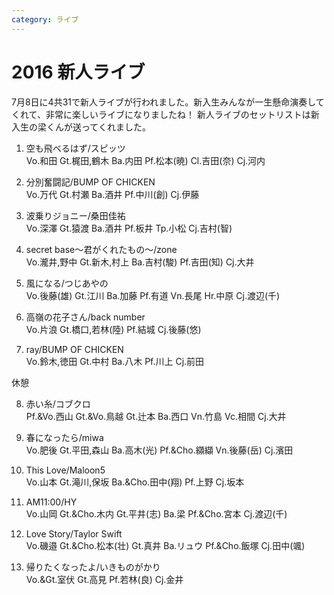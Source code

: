 ```yaml
---
category: ライブ
---
```

# 2016 新人ライブ

7月8日に4共31で新人ライブが行われました。新入生みんなが一生懸命演奏してくれて、非常に楽しいライブになりましたね！
新人ライブのセットリストは新入生の梁くんが送ってくれました。

1. 空も飛べるはず/スピッツ<br>
Vo.和田 Gt.梶田,鶴木 Ba.内田 Pf.松本(暁) Cl.吉田(奈) Cj.河内


2. 分別奮闘記/BUMP OF CHICKEN<br>
Vo.万代 Gt.村瀬 Ba.酒井 Pf.中川(創) Cj.伊藤


3. 波乗りジョニー/桑田佳祐<br>
Vo.深澤 Gt.猿渡 Ba.酒井 Pf.板井 Tp.小松 Cj.吉村(智)


4. secret base～君がくれたもの～/zone<br>
Vo.瀧井,野中 Gt.新木,村上 Ba.吉村(駿) Pf.吉田(知) Cj.大井


5. 風になる/つじあやの<br>
Vo.後藤(雄) Gt.江川 Ba.加藤 Pf.有道 Vn.長尾 Hr.中原 Cj.渡辺(千)


6. 高嶺の花子さん/back number<br>
Vo.片浪 Gt.橋口,若林(陸) Pf.結城 Cj.後藤(悠)


7. ray/BUMP OF CHICKEN<br>
Vo.鈴木,徳田 Gt.中村 Ba.八木 Pf.川上 Cj.前田


休憩


8. 赤い糸/コブクロ<br>
Pf.&Vo.西山 Gt.&Vo.鳥越 Gt.辻本 Ba.西口 Vn.竹島 Vc.相間 Cj.大井


9. 春になったら/miwa<br>
Vo.肥後 Gt.平田,森山 Ba.高木(光) Pf.&Cho.纐纈 Vn.後藤(岳) Cj.濱田


10. This Love/Maloon5<br>
Vo.山本 Gt.滝川,保坂 Ba.&Cho.田中(翔) Pf.上野 Cj.坂本


11. AM11:00/HY<br>
Vo.山岡 Gt.&Cho.木内 Gt.平井(志) Ba.梁 Pf.&Cho.宮本 Cj.渡辺(千)


12. Love Story/Taylor Swift<br>
Vo.磯邉 Gt.&Cho.松本(壮) Gt.真井 Ba.リュウ Pf.&Cho.飯塚 Cj.田中(颯)


13. 帰りたくなったよ/いきものがかり<br>
Vo.&Gt.室伏 Gt.高見 Pf.若林(良) Cj.金井
